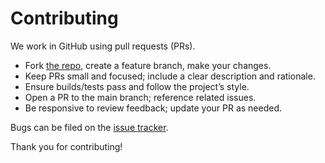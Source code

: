 # Contributing

We work in GitHub using pull requests (PRs).

- Fork [the repo](https://github.com/nostr-dev-kit/ndk/issues), create a feature branch, make your changes.
- Keep PRs small and focused; include a clear description and rationale.
- Ensure builds/tests pass and follow the project’s style.
- Open a PR to the main branch; reference related issues.
- Be responsive to review feedback; update your PR as needed.

Bugs can be filed on the [issue tracker](https://github.com/nostr-dev-kit/ndk/issues).

Thank you for contributing!